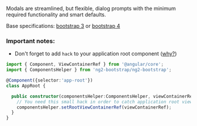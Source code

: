 Modals are streamlined, but flexible, dialog prompts with the minimum required functionality and smart defaults.

Base specifications: [bootstrap 3](http://getbootstrap.com/javascript/#modals) or [bootstrap 4](http://v4-alpha.getbootstrap.com/components/modal/)

### **Important notes**:
- Don't forget to add `hack` to your application root component ([why?](https://github.com/angular/angular/issues/6446#issuecomment-173459525))

```typescript
import { Component, ViewContainerRef } from '@angular/core';
import { ComponentsHelper } from 'ng2-bootstrap/ng2-bootstrap';

@Component({selector:'app-root'})
class AppRoot {

  public constructor(componentsHelper:ComponentsHelper, viewContainerRef:ViewContainerRef) {
    // You need this small hack in order to catch application root view container ref
    componentsHelper.setRootViewContainerRef(viewContainerRef);
  }
}
```
